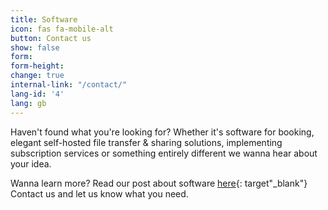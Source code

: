 ```yaml
---
title: Software
icon: fas fa-mobile-alt
button: Contact us
show: false
form: 
form-height: 
change: true
internal-link: "/contact/"
lang-id: '4'
lang: gb
---
```

Haven't found what you're looking for? Whether it's software for booking, elegant self-hosted file transfer & sharing solutions, implementing subscription services or something entirely different we wanna hear about your idea.

Wanna learn more? Read our post about software [here](https://www.prolike.io/anything/software/){: target"_blank"} <br>
Contact us and let us know what you need.